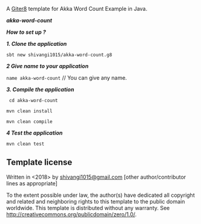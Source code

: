 A [Giter8][g8] template for Akka Word Count Example in Java.

***akka-word-count***


***How to set up ?***

***1. Clone the application***

```sbt new shivangi1015/akka-word-count.g8```

***2 Give name to your application***

```name akka-word-count``` // You can give any name.


***3. Compile the application***

``` cd akka-word-count```

```mvn clean install```

```mvn clean compile```
    
 ***4 Test the application***
 
 ```mvn clean test```
 


Template license
----------------
Written in <2018> by <Shivangi Gupta> <shivangi1015@gmail.com>
[other author/contributor lines as appropriate]

To the extent possible under law, the author(s) have dedicated all copyright and related
and neighboring rights to this template to the public domain worldwide.
This template is distributed without any warranty. See <http://creativecommons.org/publicdomain/zero/1.0/>.

[g8]: http://www.foundweekends.org/giter8/
